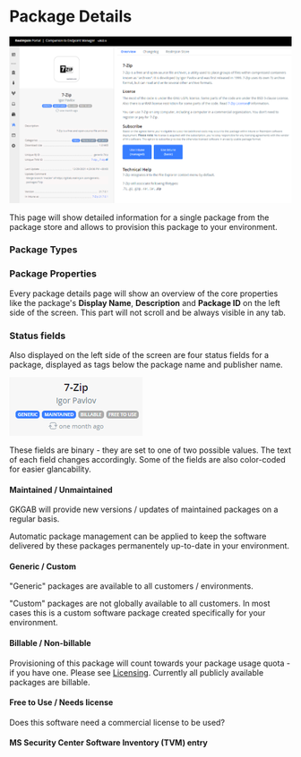 # Package Details

![Package Details Page](<../../.gitbook/assets/image (11).png>)

This page will show detailed information for a single package from the package store and allows to provision this package to your environment.

### Package Types

### Package Properties

Every package details page will show an overview of the core properties like the package's **Display Name**, **Description** and **Package ID** on the left side of the screen. This part will not scroll and be always visible in any tab.

### Status fields

Also displayed on the left side of the screen are four status fields for a package, displayed as tags below the package name and publisher name.

![](<../../.gitbook/assets/image (5).png>)

These fields are binary - they are set to one of two possible values. The text of each field changes accordingly. Some of the fields are also color-coded for easier glancability.

#### Maintained / Unmaintained

GKGAB will provide new versions / updates of maintained packages on a regular basis.&#x20;

Automatic package management can be applied to keep the software delivered by these packages permanentely up-to-date in your environment.

#### Generic / Custom

"Generic" packages are available to all customers / environments.&#x20;

"Custom" packages are not globally available to all customers. In most cases this is a custom software package created specifically for your environment.

#### Billable / Non-billable

Provisioning of this package will count towards your package usage quota - if you have one. Please see [Licensing](https://www.realmjoin.com/pricing/). Currently all publicly available packages are billable.

#### Free to Use / Needs license

Does this software need a commercial license to be used?

#### MS Security Center Software Inventory (TVM) entry

